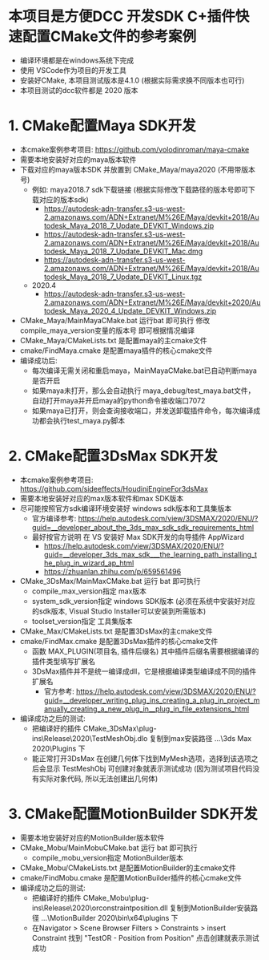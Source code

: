 # 本项目是方便DCC 开发SDK C+插件快速配置CMake文件的参考案例
- 编译环境都是在windows系统下完成
- 使用 VSCode作为项目的开发工具
- 安装好CMake, 本项目测试版本是4.1.0 (根据实际需求换不同版本也可行)
- 本项目测试的dcc软件都是 2020 版本
# 1. CMake配置Maya SDK开发
- 本cmake案例参考项目: https://github.com/volodinroman/maya-cmake
- 需要本地安装好对应的maya版本软件
- 下载对应的maya版本SDK 并放置到 CMake_Maya/maya2020 (不用带版本号)
    - 例如: maya2018.7 sdk下载链接 (根据实际修改下载路径的版本号即可下载对应的版本sdk)
      - https://autodesk-adn-transfer.s3-us-west-2.amazonaws.com/ADN+Extranet/M%26E/Maya/devkit+2018/Autodesk_Maya_2018_7_Update_DEVKIT_Windows.zip
      - https://autodesk-adn-transfer.s3-us-west-2.amazonaws.com/ADN+Extranet/M%26E/Maya/devkit+2018/Autodesk_Maya_2018_7_Update_DEVKIT_Mac.dmg
      - https://autodesk-adn-transfer.s3-us-west-2.amazonaws.com/ADN+Extranet/M%26E/Maya/devkit+2018/Autodesk_Maya_2018_7_Update_DEVKIT_Linux.tgz
    - 2020.4
      - https://autodesk-adn-transfer.s3-us-west-2.amazonaws.com/ADN+Extranet/M%26E/Maya/devkit+2020/Autodesk_Maya_2020_4_Update_DEVKIT_Windows.zip
- CMake_Maya/MainMayaCMake.bat 运行bat 即可执行 修改 compile_maya_version变量的版本号 即可根据情况编译
- CMake_Maya/CMakeLists.txt 是配置maya的主cmake文件
- cmake/FindMaya.cmake 是配置maya插件的核心cmake文件
- 编译成功后:
  - 每次编译无需关闭和重启maya，MainMayaCMake.bat已自动判断maya是否开启
  - 如果maya未打开，那么会自动执行 maya_debug/test_maya.bat文件，自动打开maya并开启maya的python命令接收端口7072
  - 如果maya已打开，则会查询接收端口，并发送卸载插件命令，每次编译成功都会执行test_maya.py脚本

# 2. CMake配置3DsMax SDK开发
- 本cmake案例参考项目: https://github.com/sideeffects/HoudiniEngineFor3dsMax
- 需要本地安装好对应的max版本软件和max SDK版本
- 尽可能按照官方sdk编译环境安装好 windows sdk版本和工具集版本
  - 官方编译参考: https://help.autodesk.com/view/3DSMAX/2020/ENU/?guid=__developer_about_the_3ds_max_sdk_sdk_requirements_html
  - 最好按官方说明 在 VS 安装好 Max SDK开发的向导插件 AppWizard
    - https://help.autodesk.com/view/3DSMAX/2020/ENU/?guid=__developer_3ds_max_sdk___the_learning_path_installing_the_plug_in_wizard_ap_html
    - https://zhuanlan.zhihu.com/p/659561496
- CMake_3DsMax/MainMaxCMake.bat 运行 bat 即可执行
  - compile_max_version指定 max版本
  - system_sdk_version指定 windows SDK版本 (必须在系统中安装好对应的sdk版本, Visual Studio Installer可以安装到所需版本)
  - toolset_version指定 工具集版本
- CMake_Max/CMakeLists.txt 是配置3DsMax的主cmake文件
- cmake/FindMax.cmake 是配置3DsMax插件的核心cmake文件
  - 函数 MAX_PLUGIN(项目名, 插件后缀名) 其中插件后缀名需要根据编译的插件类型填写扩展名
  - 3DsMax插件并不是统一编译成dll，它是根据编译类型编译成不同的插件扩展名
    - 官方参考: https://help.autodesk.com/view/3DSMAX/2020/ENU/?guid=__developer_writing_plug_ins_creating_a_plug_in_project_manually_creating_a_new_plug_in__plug_in_file_extensions_html
- 编译成功之后的测试:
  - 把编译好的插件 CMake_3DsMax\plug-ins\Release\2020\TestMeshObj.dlo 复制到max安装路径 ...\3ds Max 2020\Plugins 下
  - 能正常打开3DsMax 在创建几何体下找到MyMesh选项，选择到该选项之后会显示 TestMeshObj 可创建对象就表示测试成功 (因为测试项目代码没有实际对象代码, 所以无法创建出几何体)
  
# 3. CMake配置MotionBuilder SDK开发
- 需要本地安装好对应的MotionBuilder版本软件
- CMake_Mobu/MainMobuCMake.bat 运行 bat 即可执行
  - compile_mobu_version指定 MotionBuilder版本
- CMake_Mobu/CMakeLists.txt 是配置MotionBuilder的主cmake文件
- cmake/FindMobu.cmake 是配置MotionBuilder插件的核心cmake文件
- 编译成功之后的测试:
  - 把编译好的插件 CMake_Mobu\plug-ins\Release\2020\orconstraintposition.dll 复制到MotionBuilder安装路径 ...\MotionBuilder 2020\bin\x64\plugins 下
  - 在Navigator > Scene Browser Filters > Constraints > insert Constraint 找到  "TestOR - Position from Position" 点击创建就表示测试成功